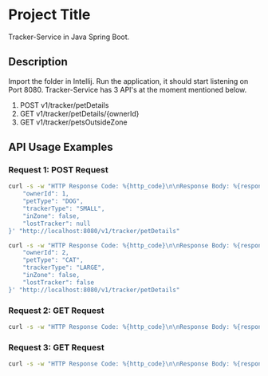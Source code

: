 # Project Title

  Tracker-Service in Java Spring Boot. 

## Description 

  Import the folder in Intellij. Run the application, it should start listening on Port 8080. Tracker-Service has 3 API's at the moment mentioned below.  
  
  1) POST v1/tracker/petDetails 
  2) GET v1/tracker/petDetails/{ownerId} 
  3) GET v1/tracker/petsOutsideZone

## API Usage Examples

### Request 1: POST Request

```bash
curl -s -w "HTTP Response Code: %{http_code}\n\nResponse Body: %{response_body}\n" -X POST -H "Content-Type: application/json" -d '{
    "ownerId": 1,
    "petType": "DOG",
    "trackerType": "SMALL",
    "inZone": false,
    "lostTracker": null
}' "http://localhost:8080/v1/tracker/petDetails"

curl -s -w "HTTP Response Code: %{http_code}\n\nResponse Body: %{response_body}\n" -X POST -H "Content-Type: application/json" -d '{
    "ownerId": 2,
    "petType": "CAT",
    "trackerType": "LARGE",
    "inZone": false,
    "lostTracker": false
}' "http://localhost:8080/v1/tracker/petDetails"
```
### Request 2: GET Request

```bash
curl -s -w "HTTP Response Code: %{http_code}\n\nResponse Body: %{response_body}\n" "http://localhost:8080/v1/tracker/petDetails/2"
```
### Request 3: GET Request

```bash
curl -s -w "HTTP Response Code: %{http_code}\n\nResponse Body: %{response_body}\n" "http://localhost:8080/v1/tracker/petsOutsideZone"
```

